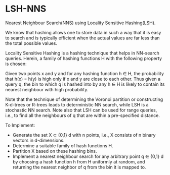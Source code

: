 # LSH-NNS
Nearest Neighbour Search(NNS) using Locality Sensitive Hashing(LSH).
<br>
<p>We know that hashing allows one to store data in such a way that it is easy to search and is typically
efficient when the actual values are far less than the total possible values.</p>
<p>Locality Sensitive Hashing is a hashing technique that helps in NN-search queries. Herein, a family of
hashing functions H with the following property is chosen:</p>
<p>Given two points x and y and for any hashing function h ∈ H, the probability that h(x) = h(y) is high
only if x and y are close to each other. Thus given a query q, the bin to which q is hashed into by any h ∈ H is
likely to contain its nearest neighbour with high probability.</p>
<p>Note that the technique of determining the Voronoi partition or constructing K-d-trees or R-trees leads
to deterministic NN search, while LSH is a stochastic NN search. Note also that LSH can be used for range
queries, i.e., to find all the neighbours of q that are within a pre-specified distance.</p>
<p>To Implement:</p>
<ul>
  <li>Generate the set X ⊂ {0,1} d with n points, i.e., X consists of n binary vectors in d-dimensions.</li>
  <li>Determine a suitable family of hash functions H.</li>
  <li>Partition X based on these hashing bins.</li>
  <li>Implement a nearest neighbour search for any arbitrary point q ∈ {0,1} d by choosing a hash function h from H uniformly at random, and returning the nearest neighbor of q from the bin it is mapped to.</li>
</ul>
